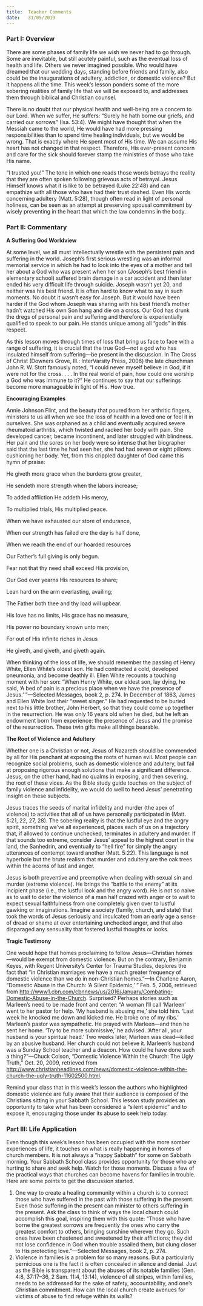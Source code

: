 ```yaml
---
title:  Teacher Comments
date:   31/05/2019
---
```


### Part I: Overview 

There are some phases of family life we wish we never had to go through. Some are inevitable, but still acutely painful, such as the eventual loss of health and life. Others we never imagined possible. Who would have dreamed that our wedding days, standing before friends and family, also could be the inaugurations of adultery, addiction, or domestic violence? But it happens all the time. This week’s lesson ponders some of the more sobering realities of family life that we will be exposed to, and addresses them through biblical and Christian counsel.

There is no doubt that our physical health and well-being are a concern to our Lord. When we suffer, He suffers: “Surely he hath borne our griefs, and carried our sorrows” (Isa. 53:4). We might have thought that when the Messiah came to the world, He would have had more pressing responsibilities than to spend time healing individuals, but we would be wrong. That is exactly where He spent most of His time. We can assume His heart has not changed in that respect. Therefore, His ever-present concern and care for the sick should forever stamp the ministries of those who take His name.

“I trusted you!” The tone in which one reads those words betrays the reality that they are often spoken following grievous acts of betrayal. Jesus Himself knows what it is like to be betrayed (Luke 22:48) and can empathize with all those who have had their trust dashed. Even His words concerning adultery (Matt. 5:28), though often read in light of personal holiness, can be seen as an attempt at preserving spousal commitment by wisely preventing in the heart that which the law condemns in the body. 

### Part II: Commentary

**A Suffering God Worldview**

At some level, we all must intellectually wrestle with the persistent pain and suffering in the world. Joseph’s first serious wrestling was an informal memorial service in which he had to look into the eyes of a mother and tell her about a God who was present when her son (Joseph’s best friend in elementary school) suffered brain damage in a car accident and then later ended his very difficult life through suicide. Joseph wasn’t yet 20, and neither was his best friend. It is often hard to know what to say in such moments. No doubt it wasn’t easy for Joseph. But it would have been harder if the God whom Joseph was sharing with his best friend’s mother hadn’t watched His own Son hang and die on a cross. Our God has drunk the dregs of personal pain and suffering and therefore is experientially qualified to speak to our pain. He stands unique among all “gods” in this respect. 

As this lesson moves through times of loss that bring us face to face with a range of suffering, it is crucial that the true God—not a god who has insulated himself from suffering—be present in the discussion. In The Cross of Christ (Downers Grove, Ill.: InterVarsity Press, 2006) the late churchman John R. W. Stott famously noted, “I could never myself believe in God, if it were not for the cross. . . . In the real world of pain, how could one worship a God who was immune to it?” He continues to say that our sufferings become more manageable in light of His. How true.

**Encouraging Examples**

Annie Johnson Flint, and the beauty that poured from her arthritic fingers, ministers to us all when we see the loss of health in a loved one or feel it in ourselves. She was orphaned as a child and eventually acquired severe rheumatoid arthritis, which twisted and racked her body with pain. She developed cancer, became incontinent, and later struggled with blindness. Her pain and the sores on her body were so intense that her biographer said that the last time he had seen her, she had had seven or eight pillows cushioning her body. Yet, from this crippled daughter of God came this hymn of praise:

He giveth more grace when the burdens grow greater, 

He sendeth more strength when the labors increase; 

To added affliction He addeth His mercy, 

To multiplied trials, His multiplied peace. 

When we have exhausted our store of endurance, 

When our strength has failed ere the day is half done, 

When we reach the end of our hoarded resources 

Our Father’s full giving is only begun. 

Fear not that thy need shall exceed His provision,

Our God ever yearns His resources to share;

Lean hard on the arm everlasting, availing;

The Father both thee and thy load will upbear.

His love has no limits, His grace has no measure, 

His power no boundary known unto men; 

For out of His infinite riches in Jesus 

He giveth, and giveth, and giveth again.

When thinking of the loss of life, we should remember the passing of Henry White, Ellen White’s oldest son. He had contracted a cold, developed pneumonia, and become deathly ill. Ellen White recounts a touching moment with her son: “When Henry White, our eldest son, lay dying, he said, ‘A bed of pain is a precious place when we have the presence of Jesus.’ ”—Selected Messages, book 2, p. 274. In December of 1863, James and Ellen White lost their “sweet singer.” He had requested to be buried next to his little brother, John Herbert, so that they could come up together in the resurrection. He was only 16 years old when he died, but he left an endowment born from experience: the presence of Jesus and the promise of the resurrection. These twin gifts make all things bearable.

**The Root of Violence and Adultery**

Whether one is a Christian or not, Jesus of Nazareth should be commended by all for His penchant at exposing the roots of human evil. Most people can recognize social problems, such as domestic violence and adultery, but fail at proposing rigorous enough solutions that make a significant difference. Jesus, on the other hand, had no qualms in exposing, and then severing, the root of these vices. As the Bible study guide touches on the subject of family violence and infidelity, we would do well to heed Jesus’ penetrating insight on these subjects.

Jesus traces the seeds of marital infidelity and murder (the apex of violence) to activities that all of us have personally participated in (Matt. 5:21, 22, 27, 28). The sobering reality is that the lustful eye and the angry spirit, something we’ve all experienced, places each of us on a trajectory that, if allowed to continue unchecked, terminates in adultery and murder. If that sounds too extreme, consider Jesus’ appeal to the highest court in the land, the Sanhedrin, and eventually to “hell fire” for simply the angry utterances of contempt toward another (Matt. 5:22). This language is not hyperbole but the brute realism that murder and adultery are the oak trees within the acorns of lust and anger.    

Jesus is both preventive and preemptive when dealing with sexual sin and murder (extreme violence). He brings the “battle to the enemy” at its incipient phase (i.e., the lustful look and the angry word). He is not so naive as to wait to deter the violence of a man half crazed with anger or to wait to expect sexual faithfulness from one completely given over to lustful gawking or imaginations. Imagine a society (family, church, and state) that took the words of Jesus seriously and inculcated from an early age a sense of dread or shame at ever entertaining unchecked anger, and that also disparaged any sensuality that fostered lustful thoughts or looks.

**Tragic Testimony**

One would hope that homes proclaiming to follow Jesus—Christian homes—would be exempt from domestic violence. But on the contrary, Benjamin Keyes, with Regent University’s Center for Trauma Studies, deplores the fact that “in Christian marriages we have a much greater frequency of domestic violence than we do in non-Christian homes.”—In Charlene Aaron, “Domestic Abuse in the Church: ‘A Silent Epidemic,’ ” Feb. 5, 2006, retrieved from http://www1.cbn.com/cbnnews/us/2016/January/Combating-Domestic-Abuse-in-the-Church. Surprised? Perhaps stories such as Marleen’s need to be made front and center: “A woman I’ll call ‘Marleen’ went to her pastor for help. ‘My husband is abusing me,’ she told him. ‘Last week he knocked me down and kicked me. He broke one of my ribs.’ Marleen’s pastor was sympathetic. He prayed with Marleen—and then he sent her home. ‘Try to be more submissive,’ he advised. ‘After all, your husband is your spiritual head.’ Two weeks later, Marleen was dead—killed by an abusive husband. Her church could not believe it. Marleen’s husband was a Sunday School teacher and a deacon. How could he have done such a thing?”—Chuck Colson, “Domestic Violence Within the Church: The Ugly Truth,” Oct. 20, 2009, retrieved from http://www.christianheadlines.com/news/domestic-violence-within-the-church-the-ugly-truth-11602500.html. 

Remind your class that in this week’s lesson the authors who highlighted domestic violence are fully aware that their audience is composed of the Christians sitting in your Sabbath School. This lesson study provides an opportunity to take what has been considered a “silent epidemic” and to expose it, encouraging those under its abuse to seek help today.  

### Part III: Life Application

Even though this week’s lesson has been occupied with the more somber experiences of life, it touches on what is really happening in homes of church members. It is not always a “happy Sabbath” for some on Sabbath morning. Your Sabbath School class provides opportunity for those who are hurting to share and seek help. Watch for those moments. Discuss a few of the practical ways that churches can become havens for families in trouble. Here are some points to get the discussion started.

1.	One way to create a healing community within a church is to connect those who have suffered in the past with those suffering in the present. Even those suffering in the present can minister to others suffering in the present. Ask the class to think of ways the local church could accomplish this goal, inspiring them with this quote: “Those who have borne the greatest sorrows are frequently the ones who carry the greatest comfort to others, bringing sunshine wherever they go. Such ones have been chastened and sweetened by their afflictions; they did not lose confidence in God when trouble assailed them, but clung closer to His protecting love.”—Selected Messages, book 2, p. 274.
2.	Violence in families is a problem for so many reasons. But a particularly pernicious one is the fact it is often concealed in silence and denial. Just as the Bible is transparent about the abuses of its notable families (Gen. 4:8, 37:17–36, 2 Sam. 11:4, 13:14), violence of all stripes, within families, needs to be addressed for the sake of safety, accountability, and one’s Christian commitment. How can the local church create avenues for victims of abuse to find refuge within its walls?